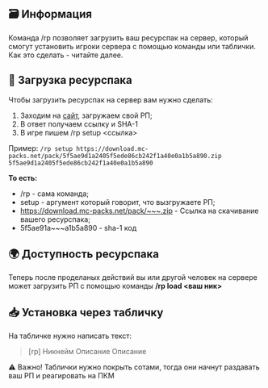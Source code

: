 ## 🗃️ Информация

Команда /rp позволяет загрузить ваш ресурспак на сервер, который смогут установить игроки сервера с помощью команды или таблички. Как это сделать - читайте далее.

## 💽 Загрузка ресурспака 
Чтобы загрузить ресурспак на сервер вам нужно сделать:
1. Заходим на [сайт](https://mc-packs.net/), загружаем свой РП;
2. В ответ получаем ссылку и SHA-1 
3. В игре пишем /rp setup <ссылка> <sha-1> 

Пример: `/rp setup https://download.mc-packs.net/pack/5f5ae9d1a2405f5ede86cb242f1a40e0a1b5a890.zip 5f5ae9d1a2405f5ede86cb242f1a40e0a1b5a890`

**То есть:**
- /rp - сама команда;
- setup - аргумент который говорит, что вызгружаете РП;
- https://download.mc-packs.net/pack/~~~.zip - Ссылка на скачивание вашего ресурспака;
- 5f5ae91a~~~a1b5a890 - sha-1 код

## 🌍 Доступность ресурспака

Теперь после проделаных действий вы или другой человек на сервере может загрузить РП с помощью команды **/rp load <ваш ник>**

## 📥 Установка через табличку
На табличке нужно написать текст:

> [rp]
Никнейм
Описание
Описание

⚠️ Важно! Таблички нужно покрыть сотами, тогда они начнут раздавать ваш РП и реагировать на ПКМ